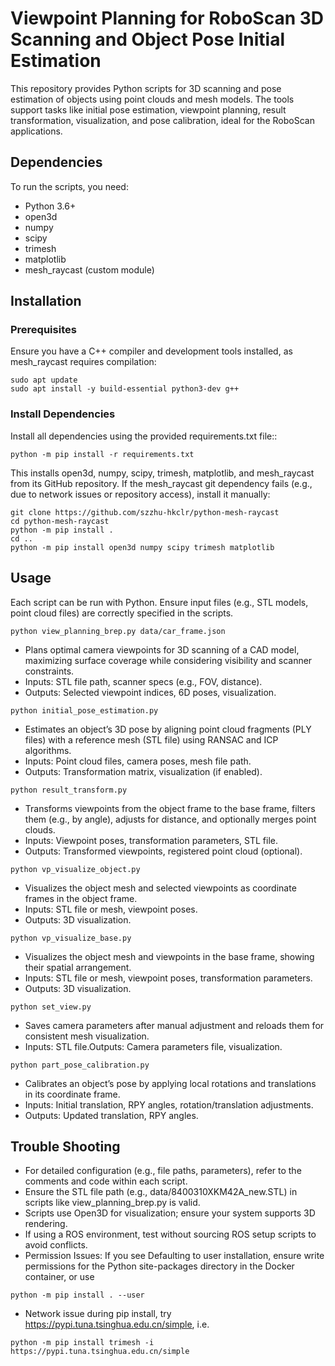 # Viewpoint Planning for RoboScan 3D Scanning and Object Pose Initial Estimation
This repository provides Python scripts for 3D scanning and pose estimation of objects using point clouds and mesh models. The tools support tasks like initial pose estimation, viewpoint planning, result transformation, visualization, and pose calibration, ideal for the RoboScan applications.

## Dependencies
To run the scripts, you need:

- Python 3.6+
- open3d
- numpy
- scipy
- trimesh
- matplotlib
- mesh_raycast (custom module)

## Installation
### Prerequisites
Ensure you have a C++ compiler and development tools installed, as mesh_raycast requires compilation:

```
sudo apt update
sudo apt install -y build-essential python3-dev g++
```

### Install Dependencies
Install all dependencies using the provided requirements.txt file::

```
python -m pip install -r requirements.txt 
```

This installs open3d, numpy, scipy, trimesh, matplotlib, and mesh_raycast from its GitHub repository.
If the mesh_raycast git dependency fails (e.g., due to network issues or repository access), install it manually:

```
git clone https://github.com/szzhu-hkclr/python-mesh-raycast
cd python-mesh-raycast
python -m pip install .
cd ..
python -m pip install open3d numpy scipy trimesh matplotlib
```

## Usage
Each script can be run with Python. Ensure input files (e.g., STL models, point cloud files) are correctly specified in the scripts.

```
python view_planning_brep.py data/car_frame.json
```

- Plans optimal camera viewpoints for 3D scanning of a CAD model, maximizing surface coverage while considering visibility and scanner constraints.
- Inputs: STL file path, scanner specs (e.g., FOV, distance).
- Outputs: Selected viewpoint indices, 6D poses, visualization.



```
python initial_pose_estimation.py
```

- Estimates an object’s 3D pose by aligning point cloud fragments (PLY files) with a reference mesh (STL file) using RANSAC and ICP algorithms.
- Inputs: Point cloud files, camera poses, mesh file path.
- Outputs: Transformation matrix, visualization (if enabled).



```
python result_transform.py
```

- Transforms viewpoints from the object frame to the base frame, filters them (e.g., by angle), adjusts for distance, and optionally merges point clouds.
- Inputs: Viewpoint poses, transformation parameters, STL file.
- Outputs: Transformed viewpoints, registered point cloud (optional).



```
python vp_visualize_object.py
```

- Visualizes the object mesh and selected viewpoints as coordinate frames in the object frame.
- Inputs: STL file or mesh, viewpoint poses.
- Outputs: 3D visualization.



```
python vp_visualize_base.py
```

- Visualizes the object mesh and viewpoints in the base frame, showing their spatial arrangement.
- Inputs: STL file or mesh, viewpoint poses, transformation parameters.
- Outputs: 3D visualization.



```
python set_view.py
```

- Saves camera parameters after manual adjustment and reloads them for consistent mesh visualization.
- Inputs: STL file.Outputs: Camera parameters file, visualization.



```
python part_pose_calibration.py
```
- Calibrates an object’s pose by applying local rotations and translations in its coordinate frame.
- Inputs: Initial translation, RPY angles, rotation/translation adjustments.
- Outputs: Updated translation, RPY angles.



## Trouble Shooting
- For detailed configuration (e.g., file paths, parameters), refer to the comments and code within each script.
- Ensure the STL file path (e.g., data/8400310XKM42A_new.STL) in scripts like view_planning_brep.py is valid.
- Scripts use Open3D for visualization; ensure your system supports 3D rendering.
- If using a ROS environment, test without sourcing ROS setup scripts to avoid conflicts.
- Permission Issues: If you see Defaulting to user installation, ensure write permissions for the Python site-packages directory in the Docker container, or use 

```
python -m pip install . --user
```

- Network issue during pip install, try https://pypi.tuna.tsinghua.edu.cn/simple, i.e.

```
python -m pip install trimesh -i https://pypi.tuna.tsinghua.edu.cn/simple
```

